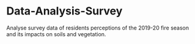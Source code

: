 # Data-Analysis-Survey
Analyse survey data of residents perceptions of the 2019-20 fire season and its impacts on soils and vegetation.
